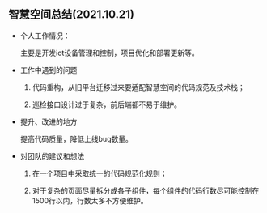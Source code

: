 ## 智慧空间总结(2021.10.21)

  - 个人工作情况：

    主要是开发iot设备管理和控制，项目优化和部署更新等。

  - 工作中遇到的问题

    1. 代码重构，从旧平台迁移过来要适配智慧空间的代码规范及技术栈；
    
    2. 巡检接口设计过于复杂，前后端都不易于维护。

  - 提升、改进的地方

    提高代码质量，降低上线bug数量。

  - 对团队的建议和想法

    1. 在一个项目中采取统一的代码规范化规则；
    
    2. 对于复杂的页面尽量拆分成各子组件，每个组件的代码行数尽可能控制在1500行以内，行数太多不方便维护。

